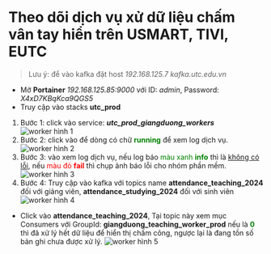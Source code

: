 # Theo dõi dịch vụ xử dữ liệu chấm vân tay hiển trên USMART, TIVI, EUTC
>
> Lưu ý: để vào kafka đặt host *192.168.125.7 kafka.utc.edu.vn*
- Mở **Portainer** *192.168.125.85:9000* với ID: *admin*, Password: *X4xD7KBqKca9QGS5*
- Truy cập vào stacks **utc_prod**

1. Bước 1: click vào service: ***utc_prod_giangduong_workers***
![worker hình 1](../../images/giang-duong/worker-1.png "Hình 1")
2. Bước 2: click vào để dòng có chữ  <span style="color:green">**running** </span> để xem log dịch vụ.
![worker hình 2](../../images/giang-duong/worker-2.png "Hình 2")
3. Bước 3: vào xem log dịch vụ, nếu log báo <span style="color:green">màu xanh **info** </span>thì là <u>không có lỗi</u>, nếu <span style="color:red">màu đỏ **fail**</span> thì chụp ảnh báo lỗi cho nhóm phần mềm.
![worker hình 3](../../images/giang-duong/worker-3.png "Hình 3")
4. Bước 4: Truy cập vào kafka với topics name **attendance_teaching_2024** đối với giảng viên, **attendance_studying_2024** đối với sinh viên
![worker hình 4](../../images/giang-duong/worker-4.png "Hình 4")

- Click vào **attendance_teaching_2024**, Tại topic này xem mục Consumers với GroupId: **giangduong_teaching_worker_prod** nếu là <span style="color:green">**0** </span> thì đã xử lý hết dữ liệu để hiển thị chấm công, ngược lại là đang tồn số bản ghi chưa được xử lý.
![worker hình 5](../../images/giang-duong/worker-5.png "Hình 5")
